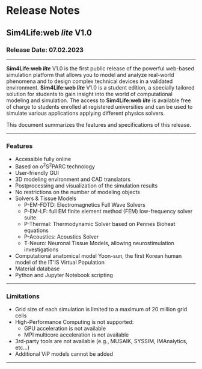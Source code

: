 # Release Notes

## **Sim4Life:web *lite*** V1.0

### Release Date: 07.02.2023


---

**Sim4Life:web *lite*** V1.0 is the first public release of the powerful web-based simulation platform that allows you to model and analyze real-world phenomena and to design complex technical devices in a validated environment. **Sim4Life:web *lite*** V1.0 is a student edition,  a specially tailored solution for students to gain insight into  the world of computational modeling and simulation. The access to **Sim4Life:web *lite*** is available free of charge to students enrolled at registered universities and can be used to simulate various 
applications applying different physics solvers.

This document summarizes the features and specifications of this release.

---


### **Features**
- Accessible fully online
- Based on o<sup>2</sup>S<sup>2</sup>PARC technology
- User-friendly GUI
- 3D modeling environment and CAD translators
- Postprocessing and visualization of the simulation results 
- No restrictions on the number of modeling objects
- Solvers & Tissue Models
    * P-EM-FDTD: Electromagnetics Full Wave Solvers
    * P-EM-LF: full EM finite element method (FEM) low-frequency solver suite
    * P-Thermal: Thermodynamic Solver based on Pennes Bioheat equations
    * P-Acoustics: Acoustics Solver
    * T-Neuro: Neuronal Tissue Models, allowing neurostimulation investigations
- Computational anatomical model Yoon-sun, the first Korean human model of the IT'IS Virtual Population
- Material database
- Python and Jupyter Notebook scripting

---

### **Limitations**
- Grid size of each simulation is limited to a maximum of 20 million grid cells
- High-Performance Computing is not supported:
    * GPU acceleration is not available
    * MPI multicore acceleration is not available
- 3rd-party tools are not available (e.g., MUSAIK, SYSSIM, IMAnalytics, etc…)
- Additional ViP models cannot be added

---


